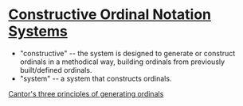 # [Constructive Ordinal Notation Systems](https://www.jstor.org/stable/2689658)

* "constructive" -- the system is designed to generate or construct ordinals in a methodical way, building ordinals from previously built/defined ordinals.
* "system" -- a system that constructs ordinals.

[Cantor's three principles of generating ordinals](https://math.stackexchange.com/a/972010/13160)


